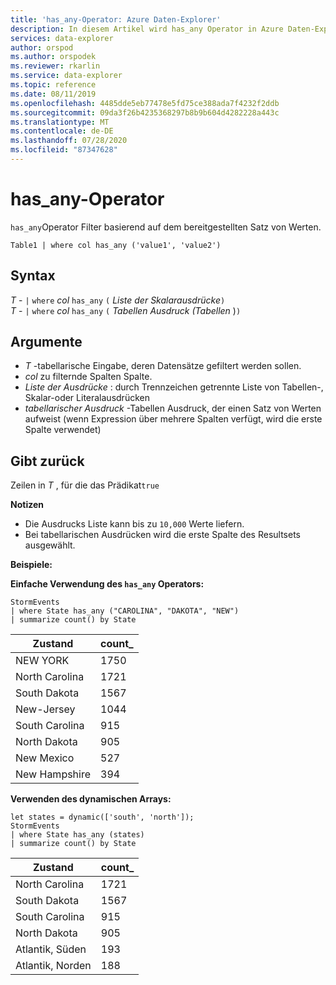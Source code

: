 ```yaml
---
title: 'has_any-Operator: Azure Daten-Explorer'
description: In diesem Artikel wird has_any Operator in Azure Daten-Explorer beschrieben.
services: data-explorer
author: orspod
ms.author: orspodek
ms.reviewer: rkarlin
ms.service: data-explorer
ms.topic: reference
ms.date: 08/11/2019
ms.openlocfilehash: 4485dde5eb77478e5fd75ce388ada7f4232f2ddb
ms.sourcegitcommit: 09da3f26b4235368297b8b9b604d4282228a443c
ms.translationtype: MT
ms.contentlocale: de-DE
ms.lasthandoff: 07/28/2020
ms.locfileid: "87347628"
---
```

# <a name="has_any-operator"></a>has_any-Operator

`has_any`Operator Filter basierend auf dem bereitgestellten Satz von Werten.

```kusto
Table1 | where col has_any ('value1', 'value2')
```

## <a name="syntax"></a>Syntax

*T* - `|` `where` *col* `has_any` `(` *Liste der Skalarausdrücke*`)`   
*T* - `|` `where` *col* `has_any` `(` *Tabellen Ausdruck (Tabellen* )`)`   
 
## <a name="arguments"></a>Argumente

* *T* -tabellarische Eingabe, deren Datensätze gefiltert werden sollen.
* *col* zu filternde Spalten Spalte.
* *Liste der Ausdrücke* : durch Trennzeichen getrennte Liste von Tabellen-, Skalar-oder Literalausdrücken  
* *tabellarischer Ausdruck* -Tabellen Ausdruck, der einen Satz von Werten aufweist (wenn Expression über mehrere Spalten verfügt, wird die erste Spalte verwendet)

## <a name="returns"></a>Gibt zurück

Zeilen in *T* , für die das Prädikat`true`

**Notizen**

* Die Ausdrucks Liste kann bis zu `10,000` Werte liefern.    
* Bei tabellarischen Ausdrücken wird die erste Spalte des Resultsets ausgewählt.   

**Beispiele:**  

**Einfache Verwendung des `has_any` Operators:**  

<!-- csl: https://help.kusto.windows.net/Samples -->
```kusto
StormEvents 
| where State has_any ("CAROLINA", "DAKOTA", "NEW") 
| summarize count() by State
```

|Zustand|count_|
|---|---|
|NEW YORK|1750|
|North Carolina|1721|
|South Dakota|1567|
|New-Jersey|1044|
|South Carolina|915|
|North Dakota|905|
|New Mexico|527|
|New Hampshire|394|


**Verwenden des dynamischen Arrays:**

<!-- csl: https://help.kusto.windows.net/Samples -->
```kusto
let states = dynamic(['south', 'north']);
StormEvents 
| where State has_any (states)
| summarize count() by State
```

|Zustand|count_|
|---|---|
|North Carolina|1721|
|South Dakota|1567|
|South Carolina|915|
|North Dakota|905|
|Atlantik, Süden|193|
|Atlantik, Norden|188|
